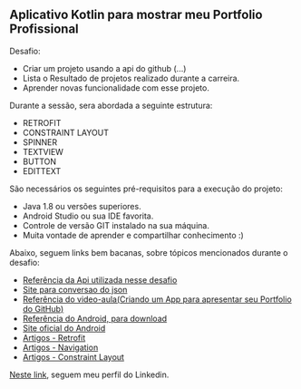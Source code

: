 <h2>Aplicativo Kotlin para mostrar meu Portfolio Profissional</h2>

Desafio:

* Criar um projeto usando a api do github (...)
* Lista o Resultado de projetos realizado durante a carreira. 
* Aprender novas funcionalidade com esse projeto.

Durante a sessão, sera abordada a seguinte estrutura:

* RETROFIT
* CONSTRAINT LAYOUT
* SPINNER
* TEXTVIEW
* BUTTON
* EDITTEXT

São necessários os seguintes pré-requisitos para a execução do projeto:

* Java 1.8 ou versões superiores.
* Android Studio ou sua IDE favorita.
* Controle de versão GIT instalado na sua máquina.
* Muita vontade de aprender e compartilhar conhecimento :)

Abaixo, seguem links bem bacanas, sobre tópicos mencionados durante o desafio:

* [Referência da Api utilizada nesse desafio](...)
* [Site para conversao do json](https://www.jsonschema2pojo.org/)
* [Referência do video-aula(Criando um App para apresentar seu Portfolio do GitHub)](https://web.dio.me/lab/criando-um-app-para-apresentar-seu-portfolio-do-github/learning/3735829a-af5e-4473-a3f4-9fe3a3f72fe1)
* [Referência do Android, para download](https://developer.android.com/studio?gclsrc=aw.ds&gclid=CjwKCAjw3cSSBhBGEiwAVII0Z6c5VlwQmwxm9xTkx3n31Yoks0qt-s_610V5poFjtrHzxgatqIIxeRoC2usQAvD_BwE)
* [Site oficial do Android](https://developer.android.com/)
* [Artigos - Retrofit](https://medium.com/@alifyzfpires/consumindo-api-rest-com-retrofit-kotlin-no-android-abba52820cc)
* [Artigos - Navigation](https://medium.com/android-dev-br/usando-navigation-component-android-jetpack-e1356921b31d)
* [Artigos - Constraint Layout](https://medium.com/collabcode/implementando-telas-no-android-com-constraint-layout-13a90e44622f)

[Neste link](https://www.linkedin.com/in/devtvas/), seguem meu perfil do Linkedin.
